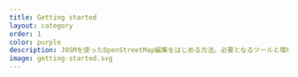 ```yaml
---
title: Getting started
layout: category
order: 1
color: purple
description: JOSMを使ったOpenStreetMap編集をはじめる方法。必要となるツールと環境のセットアップ方法。
image: getting-started.svg
---
```

